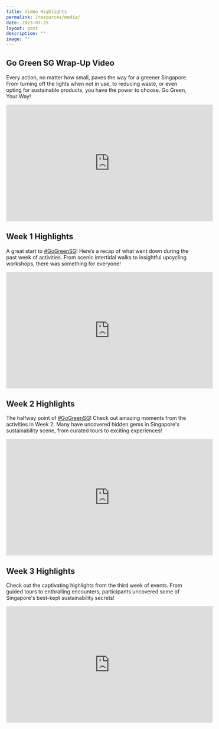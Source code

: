 ```yaml
---
title: Video Highlights
permalink: /resources/media/
date: 2023-07-25
layout: post
description: ""
image: ""
---
```

## Go Green SG Wrap-Up Video
Every action, no matter how small, paves the way for a greener Singapore. From turning off the lights when not in use, to reducing waste, or even opting for sustainable products, you have the power to choose. Go Green, Your Way!

<iframe allowfullscreen="" allow="accelerometer; autoplay; clipboard-write; encrypted-media; gyroscope; picture-in-picture; web-share" frameborder="0" title="YouTube video player" src="https://www.youtube.com/embed/lzVWXyXnarI" height="315" width="560"></iframe>

## Week 1  Highlights
A great start to&nbsp;[#GoGreenSG](https://www.facebook.com/watch/hashtag/gogreensg?__eep__=6%2F&amp;__tn__=*NK-R)! Here’s a recap of what went down during the past week of&nbsp;activities. From scenic intertidal walks to insightful upcycling workshops, there was something for everyone!

<iframe allowfullscreen="" allow="accelerometer; autoplay; clipboard-write; encrypted-media; gyroscope; picture-in-picture; web-share" frameborder="0" title="YouTube video player" src="https://www.youtube.com/embed/LsntJq7qscA" height="315" width="560"></iframe>

## Week 2 Highlights

The halfway point of [#GoGreenSG](https://www.facebook.com/watch/hashtag/gogreensg?__eep__=6%2F&amp;__tn__=*NK-R)! Check out amazing moments from the activities in Week 2. Many have uncovered hidden gems in Singapore's sustainability scene, from curated tours to exciting experiences!

<iframe allowfullscreen="" allow="accelerometer; autoplay; clipboard-write; encrypted-media; gyroscope; picture-in-picture; web-share" frameborder="0" title="YouTube video player" src="https://www.youtube.com/embed/2DWq3iBAlfA" height="315" width="560"></iframe>

## Week 3 Highlights

Check out the captivating highlights from the third week of events. From guided tours to enthralling encounters, participants uncovered some of Singapore's best-kept sustainability secrets!
<iframe allowfullscreen="" allow="accelerometer; autoplay; clipboard-write; encrypted-media; gyroscope; picture-in-picture; web-share" frameborder="0" title="YouTube video player" src="https://www.youtube.com/embed/3vEtsbDmA2o" height="315" width="560"></iframe>